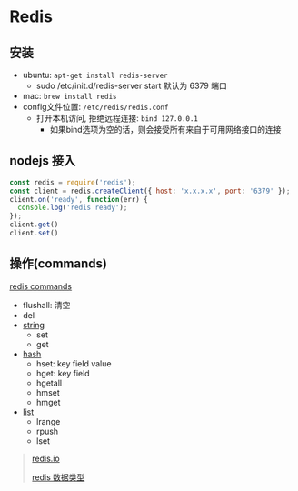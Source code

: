 # Redis

## 安装

* ubuntu: `apt-get install redis-server`
  * sudo /etc/init.d/redis-server start 默认为 6379 端口
* mac: `brew install redis`
* config文件位置: `/etc/redis/redis.conf`
  * 打开本机访问, 拒绝远程连接: `bind 127.0.0.1`
    * 如果bind选项为空的话，则会接受所有来自于可用网络接口的连接

## nodejs 接入

```javascript
const redis = require('redis');
const client = redis.createClient({ host: 'x.x.x.x', port: '6379' });
client.on('ready', function(err) {
  console.log('redis ready');
});
client.get()
client.set()
```

## 操作(commands)

[redis commands](https://redis.io/commands)

* flushall: 清空
* del
* [string](https://redis.io/commands#string)
  * set
  * get
* [hash](https://redis.io/commands#hash)
  * hset: key field value
  * hget: key field
  * hgetall
  * hmset
  * hmget
* [list](https://redis.io/commands#list)
  * lrange
  * rpush
  * lset

> [redis.io](https://redis.io/)
>
> [redis 数据类型](https://redis.io/topics/data-types)